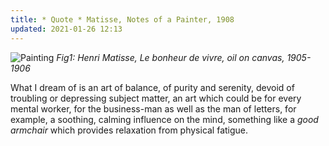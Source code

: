 ```yaml
---
title: * Quote * Matisse, Notes of a Painter, 1908
updated: 2021-01-26 12:13
---
```


![Painting](https://upload.wikimedia.org/wikipedia/en/b/b9/Bonheur_Matisse.jpg?1611723673054)
*Fig1: Henri Matisse, Le bonheur de vivre, oil on canvas, 1905-1906*

What I dream of is an art of balance, of purity and serenity, devoid of troubling or depressing subject matter, an art which could be for every mental worker, for the business-man as well as the man of letters, for example, a soothing, calming influence on the mind, something like a *good armchair* which provides relaxation from physical fatigue.



